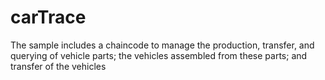 # carTrace
The sample includes a chaincode to manage the production, transfer, and querying of vehicle parts; the vehicles assembled from these parts; and transfer of the vehicles
